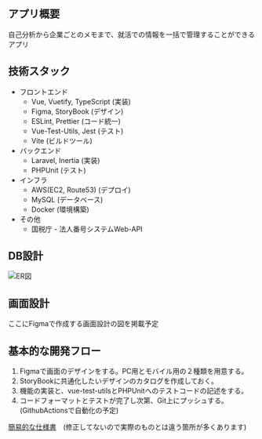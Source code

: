 ## アプリ概要

自己分析から企業ごとのメモまで、就活での情報を一括で管理することができるアプリ

## 技術スタック

* フロントエンド
  * Vue, Vuetify, TypeScript (実装)
  * Figma, StoryBook (デザイン)
  * ESLint, Prettier (コード統一)
  * Vue-Test-Utils, Jest (テスト)
  * Vite (ビルドツール)
* バックエンド
  * Laravel, Inertia (実装)
  * PHPUnit (テスト)
* インフラ
  * AWS(EC2, Route53) (デプロイ)
  * MySQL (データベース)
  * Docker (環境構築)
* その他
  * 国税庁 - 法人番号システムWeb-API

## DB設計

![ER図](https://github.com/IJproject/job-hunting-assistance/assets/113161429/a2d067ec-fea1-4962-a734-ad933f2bfe33)

## 画面設計

ここにFigmaで作成する画面設計の図を掲載予定

## 基本的な開発フロー

1. Figmaで画面のデザインをする。PC用とモバイル用の２種類を用意する。
2. StoryBookに共通化したいデザインのカタログを作成しておく。
3. 機能の実装と、vue-test-utilsとPHPUnitへのテストコードの記述をする。
4. コードフォーマットとテストが完了し次第、Git上にプッシュする。(GithubActionsで自動化の予定)

[簡易的な仕様書](https://docs.google.com/spreadsheets/d/1ipORPAk0xfJ4tmbIRVpkdpzZZPQWhMQMVK75dDDESas/edit#gid=682386544)　(修正してないので実際のものとは違う箇所が多くあります)
